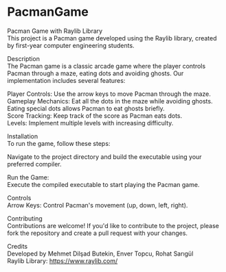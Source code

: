 # PacmanGame
Pacman Game with Raylib Library                   
This project is a Pacman game developed using the Raylib library, created by first-year computer engineering students.

Description    
The Pacman game is a classic arcade game where the player controls Pacman through a maze, eating dots and avoiding ghosts. Our implementation includes several features:

Player Controls: Use the arrow keys to move Pacman through the maze.                  
Gameplay Mechanics: Eat all the dots in the maze while avoiding ghosts. Eating special dots allows Pacman to eat ghosts briefly.                  
Score Tracking: Keep track of the score as Pacman eats dots.                  
Levels: Implement multiple levels with increasing difficulty.                  
      
Installation      
To run the game, follow these steps:
      
Navigate to the project directory and build the executable using your preferred compiler.

Run the Game:      
Execute the compiled executable to start playing the Pacman game.

Controls      
Arrow Keys: Control Pacman's movement (up, down, left, right).

Contributing      
Contributions are welcome! If you'd like to contribute to the project, please fork the repository and create a pull request with your changes.

Credits      
Developed by Mehmet Dilşad Butekin, Enver Topcu, Rohat Sarıgül        
Raylib Library: https://www.raylib.com/        
                                      

